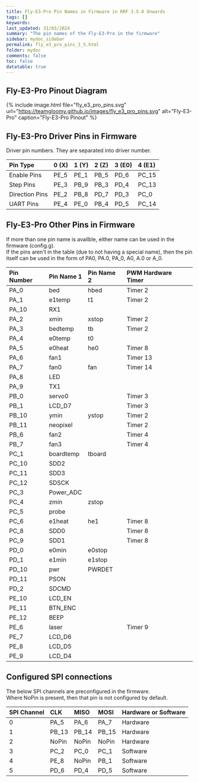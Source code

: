 ```yaml
---
title: Fly-E3-Pro Pin Names in Firmware in RRF 3.5.0 Onwards
tags: []
keywords: 
last_updated: 31/03/2024
summary: "The pin names of the Fly-E3-Pro in the firmware"
sidebar: mydoc_sidebar
permalink: fly_e3_pro_pins_3_5.html
folder: mydoc
comments: false
toc: false
datatable: true
---
```


## Fly-E3-Pro Pinout Diagram

{% include image.html file="fly_e3_pro_pins.svg" url="https://teamgloomy.github.io/images/fly_e3_pro_pins.svg" alt="Fly-E3-Pro" caption="Fly-E3-Pro Pinout" %}

## Fly-E3-Pro Driver Pins in Firmware

Driver pin numbers. They are separated into driver number.

<div class="datatable-begin"></div>

|Pin Type|0 (X)|1 (Y)|2 (Z)|3 (E0)|4 (E1)|
| :------------- |:-------------|:-------------|:-------------|:-------------|:-------------|
|Enable Pins|PE_5|PE_1|PB_5|PD_6|PC_15|
|Step Pins|PE_3|PB_9|PB_3|PD_4|PC_13|
|Direction Pins|PE_2|PB_8|PD_7|PD_3|PC_0|
|UART Pins|PE_4|PE_0|PB_4|PD_5|PC_14|

<div class="datatable-end"></div>

## Fly-E3-Pro Other Pins in Firmware

If more than one pin name is availble, either name can be used in the firmware (config.g).  
If the pins aren't in the table (due to not having a special name), then the pin itself can be used in the form of PA0, PA.0, PA_0, A0, A.0 or A_0.  

<div class="datatable-begin"></div>

|Pin Number|Pin Name 1|Pin Name 2|PWM Hardware Timer|
| :------------- |:-------------|:-------------|:-------------|
|PA_0|bed|hbed|Timer 2|
|PA_1|e1temp|t1|Timer 2|
|PA_10|RX1|||
|PA_2|xmin|xstop|Timer 2|
|PA_3|bedtemp|tb|Timer 2|
|PA_4|e0temp|t0||
|PA_5|e0heat|he0|Timer 8|
|PA_6|fan1||Timer 13|
|PA_7|fan0|fan|Timer 14|
|PA_8|LED|||
|PA_9|TX1|||
|PB_0|servo0||Timer 3|
|PB_1|LCD_D7||Timer 3|
|PB_10|ymin|ystop|Timer 2|
|PB_11|neopixel||Timer 2|
|PB_6|fan2||Timer 4|
|PB_7|fan3||Timer 4|
|PC_1|boardtemp|tboard||
|PC_10|SDD2|||
|PC_11|SDD3|||
|PC_12|SDSCK|||
|PC_3|Power_ADC|||
|PC_4|zmin|zstop||
|PC_5|probe|||
|PC_6|e1heat|he1|Timer 8|
|PC_8|SDD0||Timer 8|
|PC_9|SDD1||Timer 8|
|PD_0|e0min|e0stop||
|PD_1|e1min|e1stop||
|PD_10|pwr| PWRDET||
|PD_11|PSON|||
|PD_2|SDCMD|||
|PE_10|LCD_EN|||
|PE_11|BTN_ENC|||
|PE_12|BEEP|||
|PE_6|laser||Timer 9|
|PE_7|LCD_D6|||
|PE_8|LCD_D5|||
|PE_9|LCD_D4|||

<div class="datatable-end"></div>

## Configured SPI connections

The below SPI channels are preconfigured in the firmware.  
Where NoPin is present, then that pin is not configured by default.  

<div class="datatable-begin"></div>

|SPI Channel| CLK | MISO | MOSI | Hardware or Software |
| :------------- |:-------------|:-------------|:-------------|:-------------|
|0|PA_5|PA_6|PA_7|Hardware|
|1|PB_13|PB_14|PB_15|Hardware|
|2|NoPin|NoPin|NoPin|Hardware|
|3|PC_2|PC_0|PC_1|Software|
|4|PE_8|NoPin|PB_1|Software|
|5|PD_6|PD_4|PD_5|Software|

<div class="datatable-end"></div>
